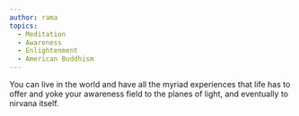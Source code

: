 ```yaml
---
author: rama
topics:
  - Meditation
  - Awareness
  - Enlightenment
  - American Buddhism
---
```


You can live in the world and have all the myriad experiences that life has to offer and yoke your awareness field to the planes of light, and eventually to nirvana itself.

